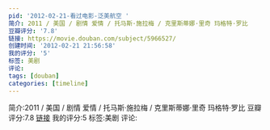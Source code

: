```yaml
---
pid: '2012-02-21-看过电影-泛美航空 '
简介: 2011 / 美国 / 剧情 爱情 / 托马斯·施拉梅 / 克里斯蒂娜·里奇 玛格特·罗比
豆瓣评分: '7.8'
链接: https://movie.douban.com/subject/5966527/
创建时间: '2012-02-21 21:56:58'
我的评分: '5'
标签: 美剧
评论:
tags: [douban]
categories: [timeline]
---
```

简介:2011 / 美国 / 剧情 爱情 / 托马斯·施拉梅 / 克里斯蒂娜·里奇 玛格特·罗比
豆瓣评分:7.8
[链接](https://movie.douban.com/subject/5966527/)
我的评分:5
标签:美剧
评论:
